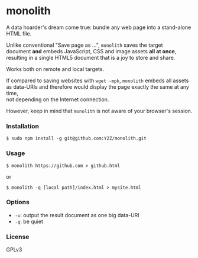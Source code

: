 # monolith
A data hoarder's dream come true: bundle any web page into a stand-alone HTML file.

Unlike conventional "Save page as …", `monolith` saves the target  
document **and** embeds JavaScript, CSS and image assets **all at once**,  
resulting in a single HTML5 document that is a joy to store and share.

Works both on remote and local targets.

If compared to saving websites with `wget -mpk`, `monolith` embeds all assets  
as data-URIs and therefore would display the page exactly the same at any time,  
not depending on the Internet connection.

However, keep in mind that `monolith` is not aware of your browser's session.

### Installation
    $ sudo npm install -g git@github.com:Y2Z/monolith.git

### Usage
    $ monolith https://github.com > github.html
or

    $ monolith -q [local path]/index.html > mysite.html

<!-- or -->
<!--     cat local.html | monolith - > local.html -->

### Options
 - `-u`: output the result document as one big data-URI
 - `-q`: be quiet
<!--  - `-a`: fix anchor href="" attributes for remote documents -->

### License
GPLv3

